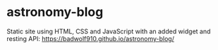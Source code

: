 # astronomy-blog
Static site using HTML, CSS and JavaScript with an added widget and resting API: https://badwolf910.github.io/astronomy-blog/
